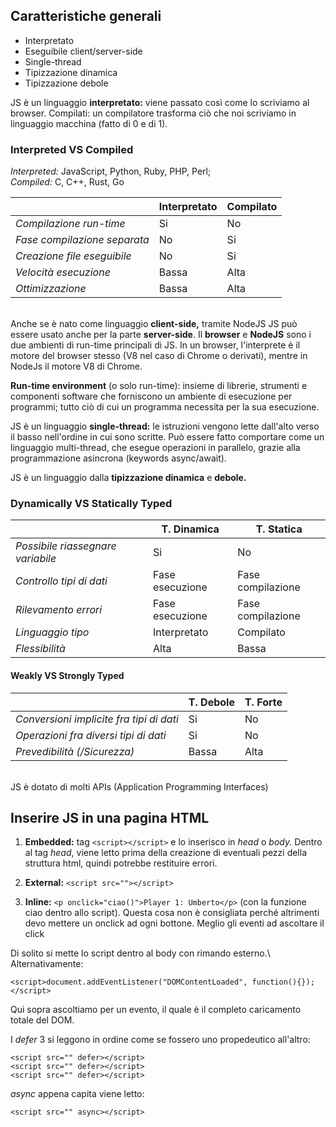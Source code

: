 ## Caratteristiche generali

- Interpretato
- Eseguibile client/server-side
- Single-thread
- Tipizzazione dinamica
- Tipizzazione debole

JS è un linguaggio **interpretato:** viene passato così come lo scriviamo al browser. Compilati: un compilatore trasforma ciò che noi scriviamo in linguaggio macchina (fatto di 0 e di 1).

### Interpreted VS Compiled

_Interpreted:_ JavaScript, Python, Ruby, PHP, Perl;\
_Compiled:_ C, C++, Rust, Go

|                              | **Interpretato** | **Compilato** |
| ---------------------------- | ---------------- | ------------- |
| _Compilazione run-time_      | Si               | No            |
| _Fase compilazione separata_ | No               | Si            |
| _Creazione file eseguibile_  | No               | Si            |
| _Velocità esecuzione_        | Bassa            | Alta          |
| _Ottimizzazione_             | Bassa            | Alta          |

\
Anche se è nato come linguaggio **client-side,** tramite NodeJS JS può essere usato anche per la parte **server-side**. Il **browser** e **NodeJS** sono i due ambienti di run-time principali di JS. In un browser, l'interprete è il motore del browser stesso (V8 nel caso di Chrome o derivati), mentre in NodeJs il motore V8 di Chrome.

**Run-time environment** (o solo run-time): insieme di librerie, strumenti e componenti software che forniscono un ambiente di esecuzione per programmi; tutto ciò di cui un programma necessita per la sua esecuzione.

JS è un linguaggio **single-thread:** le istruzioni vengono lette dall'alto verso il basso nell'ordine in cui sono scritte. Può essere fatto comportare come un linguaggio multi-thread, che esegue operazioni in parallelo, grazie alla programmazione asincrona (keywords async/await).

JS è un linguaggio dalla **tipizzazione dinamica** e **debole.**

### Dynamically VS Statically Typed

|                                   | **T. Dinamica** | **T. Statica**    |
| --------------------------------- | --------------- | ----------------- |
| _Possibile riassegnare variabile_ | Si              | No                |
| _Controllo tipi di dati_          | Fase esecuzione | Fase compilazione |
| _Rilevamento errori_              | Fase esecuzione | Fase compilazione |
| _Linguaggio tipo_                 | Interpretato    | Compilato         |
| _Flessibilità_                    | Alta            | Bassa             |

#### Weakly VS Strongly Typed

|                                          | **T. Debole** | **T. Forte** |
| ---------------------------------------- | ------------- | ------------ |
| _Conversioni implicite fra tipi di dati_ | Si            | No           |
| _Operazioni fra diversi tipi di dati_    | Si            | No           |
| _Prevedibilità (/Sicurezza)_             | Bassa         | Alta         |

\
JS è dotato di molti APIs (Application Programming Interfaces)

## Inserire JS in una pagina HTML

1. **Embedded:** tag `<script></script>` e lo inserisco in _head_ o _body._ Dentro al tag _head_, viene letto prima della creazione di eventuali pezzi della struttura html, quindi potrebbe restituire errori.

2. **External:** `<script src=""></script>`

3. **Inline:** `<p onclick="ciao()">Player 1: Umberto</p>` (con la funzione ciao dentro allo script). Questa cosa non è consigliata perché altrimenti devo mettere un onclick ad ogni bottone. Meglio gli eventi ad ascoltare il click

Di solito si mette lo script dentro al body con rimando esterno.\ Alternativamente:

```
<script>document.addEventListener("DOMContentLoaded", function(){});</script>
```

Qui sopra ascoltiamo per un evento, il quale è il completo caricamento totale del DOM.

I _defer_ 3 si leggono in ordine come se fossero uno propedeutico all'altro:

```
<script src="" defer></script>
<script src="" defer></script>
<script src="" defer></script>
```

_async_ appena capita viene letto:

```
<script src="" async></script>
```
